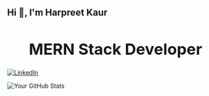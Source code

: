## Hi 👋, I'm Harpreet Kaur

<h1 align="center" style="font-size: 36px;">MERN Stack Developer</h1>


[![LinkedIn](https://img.shields.io/badge/-LinkedIn-blue)](https://www.linkedin.com/in/harpreet01414)

![Your GitHub Stats](https://github-readme-stats.vercel.app/api?username=harpreet1423&show_icons=true&theme=radical)    






<!---
Harpreet1423/Harpreet1423 is a ✨ special ✨ repository because its `README.md` (this file) appears on your GitHub profile.
You can click the Preview link to take a look at your changes.
--->
